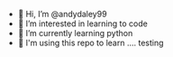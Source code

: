 - 👋 Hi, I’m @andydaley99
- 👀 I’m interested in learning to code
- 🌱 I’m currently learning python
- 🧠 I'm using this repo to learn
.... testing
<!---
andydaley99/andydaley99 is a ✨ special ✨ repository because its `README.md` (this file) appears on your GitHub profile.
You can click the Preview link to take a look at your changes.
--->

